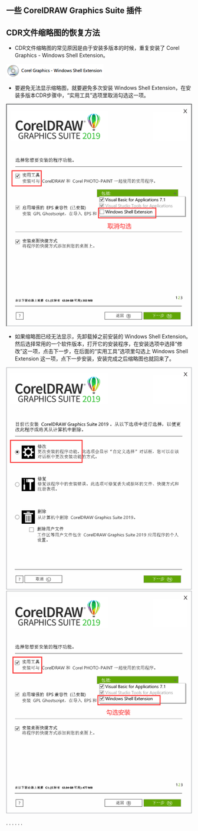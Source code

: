 ## 一些 CorelDRAW Graphics Suite 插件

## CDR文件缩略图的恢复方法
<ul>
  <li>CDR文件缩略图的常见原因是由于安装多版本的时候，重复安装了 Corel Graphics - Windows Shell Extension。</li>
</ul>

![](https://github.com/gitnobodynothing/CorelDRAW_Tools/blob/main/IMG/Windows_Shell_Extension.PNG)

<ul>
  <li>要避免无法显示缩略图，就要避免多次安装 Windows Shell Extension，在安装多版本CDR步骤中，“实用工具”选项里取消勾选这一项。</li>
</ul>

![](https://github.com/gitnobodynothing/CorelDRAW_Tools/blob/main/IMG/20231115194703.png)

<ul>
  <li>如果缩略图已经无法显示，先卸载掉之前安装的 Windows Shell Extension。然后选择常用的一个软件版本，打开它的安装程序，在安装选项中选择“修改”这一项，点击下一步，在后面的“实用工具”选项里勾选上 Windows Shell Extension 这一项，点下一步安装，安装完成之后缩略图也就回来了。</li>
</ul>

![](https://github.com/gitnobodynothing/CorelDRAW_Tools/blob/main/IMG/0231115200753.png)  ![](https://github.com/gitnobodynothing/CorelDRAW_Tools/blob/main/IMG/20231115200940.png)

.
.
.
.
.
.



  
